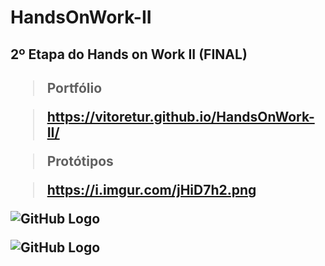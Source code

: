 # HandsOnWork-II
<h2>2º Etapa do Hands on Work II (FINAL)<h2>
  
  > Portfólio

>https://vitoretur.github.io/HandsOnWork-II/

> Protótipos
  
> https://i.imgur.com/jHiD7h2.png 
  
![GitHub Logo](https://i.imgur.com/jHiD7h2.png )

![GitHub Logo](https://i.imgur.com/tAWOowd.png )
